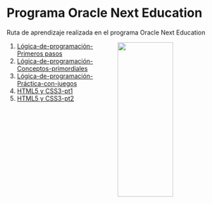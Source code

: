 # Programa Oracle Next Education

Ruta de aprendizaje realizada en el programa Oracle Next Education<br>

<img src="https://pcformat.mx/www/wp-content/uploads/2022/03/Oracle-ONE.jpg" align="right" width="50%" height="30%">

1. [Lógica-de-programación-Primeros pasos](https://github.com/IIDarkTexII/OracleNextEducation/tree/main/L%C3%B3gica%20Primeros%20pasos)
2. [Lógica-de-programación-Conceptos-primordiales](https://github.com/IIDarkTexII/OracleNextEducation/tree/main/L%C3%B3gica%20Conceptos%20primordiales)
3. [Lógica-de-programación-Práctica-con-juegos](https://github.com/IIDarkTexII/OracleNextEducation/tree/main/L%C3%B3gica%20Pr%C3%A1ctica%20con%20juegos)
4. [HTML5 y CSS3-pt1](https://github.com/IIDarkTexII/OracleNextEducation/tree/main/HTML5%20y%20CSS3%20pt1)
5. [HTML5 y CSS3-pt2](https://github.com/IIDarkTexII/OracleNextEducation/tree/main/HTML5%20y%20CSS3%20pt2)
